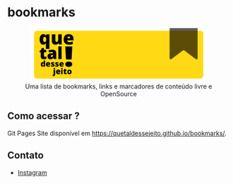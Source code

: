 # bookmarks


<p align="center">
  <img src="img/ilustracao-bookmark.png"><br>
  Uma lista de bookmarks, links e marcadores de conteúdo livre e OpenSource
</p>

## Como acessar ?

Git Pages Site disponível em https://quetaldessejeito.github.io/bookmarks/. 

## Contato

- [Instagram](https://instagram.com/quetaldessejeito)

